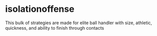 # isolationoffense
This bulk of strategies are made for elite ball handler with size, athletic, quickness, and ability to finish through contacts
